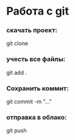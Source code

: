 # Работа с git 
### скачать проект:
git clone <URL>
### учесть все файлы:
git add .
### Сохранить коммит:
git commit -m "..."
### отправка в облако:
git push
